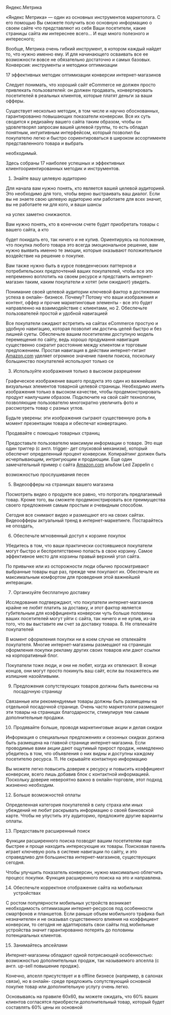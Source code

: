 Яндекс.Метрика  
  
«Яндекс Метрика» — один из основных инструментов маркетолога. С его помощью Вы сможете получить всю основную информацию о своем сайте что представляют из себя Ваши посетители, какие страницы сайта им интереснее всего... И еще много полезного и интересного;  
  
Вообще, Метрика очень гибкий инструмент, в котором каждый найдет то, что нужно именно ему. И для начинающего осваивать все ее возможности вовсе не обязательно достаточно и самых базовых.
Конверсия: инструменты и методики оптимизации  
  
17 эффективных методик оптимизации конверсии интернет-магазинов  
  
Следует понимать, что хороший сайт еСоmmеrсе не должен просто привлекать пользователей: он должен продавать, конвертировать посетителей в реальных клиентов, которые платят деньги за ваши офферы.  
  
Существует несколько методик, в том числе и научно обоснованных, гарантированно повышающих показатели конверсии. Вся их суть сводится к редизайну вашего сайта таким образом, чтобы он удовлетворял запросам вашей целевой группы, то есть обладал понятным, интуитивным интерфейсом, который позволил бы покупателю легко и быстро сориентироваться в широком ассортименте представленного товара и выбрать  
  
необходимый.  
  
Здесь собраны 17 наиболее успешных и эффективных клиентоориентированных методик и инструментов.  
  
1. Знайте вашу целевую аудиторию  
  
Для начала вам нужно понять, кто является вашей целевой аудиторией. Это необходимо для того, чтобы верно выстраивать ваш диалог. Если вы не знаете свою целевую аудиторию или работаете для всех значит, вы не работаете ни для кого, и ваши шансы  
  
на успех заметно снижаются.  
  
Вам нужно понять, кто в конечном счете будет приобретать товары с вашего сайта, а кто  
  
будет покидать его, так ничего и не купив. Ориентируясь на положение, что покупка любого товара это всегда эмоциональное решение, вам нужно выявить именно те эмоции, которые оказывают положительное воздействие на решение о покупке.  
  
Вам также нужно быть в курсе поведенческих паттернов и потребительских предпочтений ваших покупателей, чтобы все это непременно воплотить на своем ресурсе и представить интернет-магазин таким, каким покупатели и хотят (или ожидают) увидеть.  
  
Понимание своей целевой аудитории ключевой фактор в достижении успеха в онлайн- бизнесе. Почему? Потому что ваши изображения и контент, оффер и прочие маркетинговые элементы - все это будет направленно на взаимодействие с клиентами, но
2. Обеспечьте пользователей простой и удобной навигацией  
  
Все покупатели ожидают встретить на сайтах eCommerce простую и удобную навигацию, которая позволит им достичь целей быстро и без лишней суеты. Обеспечьте вашим посетителям доступную модель перемещения по сайту, ведь хорошо продумання навигация существенно сократит расстояние между клиентом и торговым предложением.
Простая навигация в действии интернет-гигант [Amazon.com](https://Amazon.com "https://amazon.com/") уделяет огромное значение панели поиска, поскольку большинство покупателей используют только се  
  
3. Используйте изображения только в высоком разрешении  
  
Графическое изображение вашего продукта это один из важнейших визуальных элементов товарной целевой страницы. Необходимо иметь изображения только в высоком качестве, чтобы продемонстрировать продукт наилучшим образом. Подключите на свой сайт технологии, позволяющие пользователю многократно увеличить фото и рассмотреть товар с разных углов.  
  
Будьте уверены: эти изображения сыграют существенную роль в момент презентации товара и обеспечат конвертацию.  
  
Продавайте с помощью товарных страниц  
  
Предоставьте пользователю максимум информации о товаре. Это еще один триггер (с англ. trigger- дет спусковой механизм), который обеспечит определенный процент конверсии. Копирайтинг должен быть исчерпывающим, интригующим и продающим.
Еще один замечательный пример с сайта [Amazon.com](https://Amazon.com "https://amazon.com/") альбом Led Zappelin c  
  
возможностью прослушивания песен  
  
5. Видеоофферы на страницах вашего магазина  
  
Посмотреть видео о продукте все равно, что потрогать предлагаемый товар. Кроме того, вы сможете продемонстрировать все преимущества своего предложения самым простым и очевидным способом.  
  
Сегодня все снимают видео и размещают его на своих сайтах. Видеоофферы актуальный тренд в интернет-маркетинге. Постарайтесь не опоздать,  
  
6. Обеспечьте мгновенный доступ к корзине покупок  
  
Убедитесь в том, что ваши практически состоявшиеся покупатели могут быстро и беспрепятственно попасть в свою корзину. Самое эффективное место для корзины правый верхний угол сайта.  
  
По привычке или из осторожности люди обычно просматривают выбранные товары еще раз, прежде чем покупают их. Обеспечьте их максимальным комфортом для проведения этой важнейшей интеракции.  
  
7. Организуйте бесплатную доставку  
  
Исследования подтверждают, что покупатели интернет-магазинов крайне не любят платить за доставку, и этот фактор является губительным для коэффициента конверсии чуть больше половины ваших посетителей могут уйти с сайта, так ничего и не купив, из-за того, что вы выставите им счет за доставку товара.
8. Не отвлекайте покупателей  
  
В момент оформления покупки ни в коем случае не отвлекайте покупателя. Многие интернет-магазины размещают на страницах оформления покупки рекламу других своих товаров или дают ссылки на корпоративный блог.

Покупатели тоже люди, и они не любят, когда их отвлекают. В конце концов, они могут просто покинуть ваш сайт, если вы покажетесь им излишние назойливыми.  
  
9. Предложения сопутствующих товаров должны быть вынесены на посадочную страницу  
  
Связанные или рекомендуемые товары должны быть размещены на отдельной посадочной странице. Очень часто маркетологи размещают эти товары на страницах благодарности, стимулируя тем самым дополнительные продажи.  
  
10. Продявайте больше, проводя маркетинговые акции и делая скидки  
  
Информация о специальных предложениях и сезонных скидках должна быть размещена на главной странице интернет-магазина. Если проводимые вами акции дают ощутимый прирост продаж, немедленно убедитесь в том, что объявления о них видны и доступны каждому посетителю ресурса.
11. Не скрывайте контактную информацию  
  
Вы можете легко повысить доверие к ресурсу и повысить коэффициент конверсии, всего лишь добавив блок с контактной информацией. Поскольку доверие невероятно важно в онлайн-торговле, этот подход жизненно необходим.  
  
12. Больше возможностей оплаты  
  
Определенная категория покупателей в силу страха или иных убеждений не любит раскрывать информацию о своей банковской карте. Чтобы не упустить эту аудиторию, предложите другие варианты оплаты.

13. Предоставьте расширенный поиск  
  
Функции расширенного поиска позводят вашим посетителям еще быстрее и проще находить интересующие их товары. Поисковая панель играет ключевую роль в системе навигации по сайту, и это справедливо для большинства интернет-магазинов, существующих сегодня.  
  
Чтобы улучшить показатель конверсин, нужно максимально облегчить процесс покупки. Функция расширенного поиска на это и направлена.  
  
14. Обеспечьте корректное отображение сайта на мобильных устройствах  
  
С ростом популярности мобильных устройств возникает необходимость оптимизации интернет-ресурсов под особенности смартфонов и планшетов. Если раньше объем мобильного трафика был незначителен и не оказывал существенного влияния на коэффициент конверсии, то сегодня не адаптировать свои сайты под мобильные устройства значит гарантированно потерять до половины потенциальных клиентов.  
  
15. Занимайтесь апсейлами  
  
Интернет-магазины обладают одной потрясающей особенностью: возможностью дополнительных продаж, так называемого апселла (с англ. up-sell повышение продаж).  
  
Конечно, апселл присутствует и в offline бизнесе (например, в салонах связи), но в онлайн- среде предложить сопутствующий основной покупке товар или дополнительную услугу очень легко.  
  
Основываясь на правиле 60х60, вы можете ожидать, что 60% ваших клиентов согласятся приобрести дополнительный товар, который будет составлять 60% цены их основной
